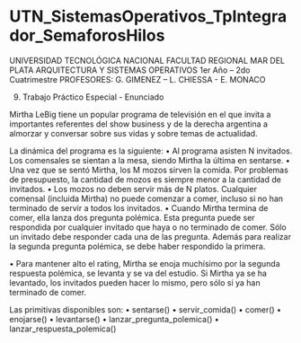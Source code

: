# UTN_SistemasOperativos_TpIntegrador_SemaforosHilos
UNIVERSIDAD TECNOLÓGICA NACIONAL
FACULTAD REGIONAL MAR DEL PLATA
ARQUITECTURA Y SISTEMAS OPERATIVOS
1er Año – 2do Cuatrimestre
PROFESORES: G. GIMENEZ – L. CHIESSA - E. MONACO

9. Trabajo Práctico Especial - Enunciado

Mirtha LeBig tiene un popular programa de televisión en el que invita a importantes referentes del show business y de la derecha argentina 
a almorzar y conversar sobre sus vidas y sobre temas de actualidad. 

La dinámica del programa es la siguiente:
• Al programa asisten N invitados. Los comensales se sientan a la mesa, siendo Mirtha la última en sentarse.
• Una vez que se sentó Mirtha, los M mozos sirven la comida. Por problemas de presupuesto, la cantidad de mozos es siempre menor a la cantidad de invitados.
• Los mozos no deben servir más de N platos. Cualquier comensal (incluida Mirtha) no puede comenzar a comer, incluso si no han terminado de servir a todos los invitados.
• Cuando Mirtha termina de comer, ella lanza dos pregunta polémica. 
  Esta pregunta puede ser respondida por cualquier invitado que haya o no terminado de comer. 
  Sólo un invitado debe responder cada una de las pregunta. Además para realizar la segunda pregunta polémica, se debe haber respondido la primera.

• Para mantener alto el rating, Mirtha se enoja muchísimo por la segunda respuesta polémica, se levanta y se va del estudio. Si Mirtha ya se ha levantado, 
los invitados pueden hacer lo mismo, pero sólo si ya han terminado de comer.

Las primitivas disponibles son:
• sentarse()
• servir_comida()
• comer()
• enojarse()
• levantarse()
• lanzar_pregunta_polemica()
• lanzar_respuesta_polemica()
